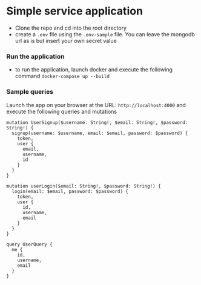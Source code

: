 # Simple service application

- Clone the repo and cd into the root directory
- create a `.env` file using the `.env-sample` file. You can leave the mongodb url as is but insert your own secret value

### Run the application
- to run the application, launch docker and execute the following command
  `docker-compose up --build`

### Sample queries
Launch the app on your browser at the URL: `http://localhost:4000` and execute the following queries and mutations
```
mutation UserSignup($username: String!, $email: String!, $password: String!) {
  signup(username: $username, email: $email, password: $password) {
    token,
    user {
      email,
      username,
      id
    }
  }
}
```

```
mutation userLogin($email: String!, $password: String!) {
  login(email: $email, password: $password) {
    token,
    user {
      id,
      username,
      email
    }
  }
}
```

```
query UserQuery {
  me {
    id,
    username,
    email
  }
}
```